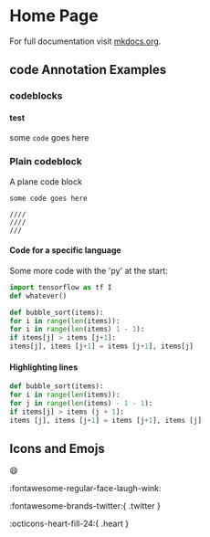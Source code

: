 # Home Page

For full documentation visit [mkdocs.org](https://www.mkdocs.org).

## code Annotation Examples 

### codeblocks

#### test

some `code` goes here

### Plain codeblock

A plane code block

``` 
some code goes here 

////
////
///

```


#### Code for a specific language
Some more code with the 'py' at the start:
``` py
import tensorflow as tf I
def whatever()

```


``` py linenums="1"
def bubble_sort(items):
for i in range(len(items)):
for i in range(len(items) 1 - 1):
if items[j] > items [j+1]:
items[j], items [j+1] = items [j+1], items[j]

```

#### Highlighting lines

``` py hl_lines="2 3"
def bubble_sort(items):
for i in range(len(items)): 
for j in range(len(items) - 1 - 1):
if items[j] > items (j + 1]:
items [j], items [j+1] = items [j+1], items [j]

```



## Icons and Emojs
:smile:

:fontawesome-regular-face-laugh-wink:

:fontawesome-brands-twitter:{ .twitter }

:octicons-heart-fill-24:{ .heart }
